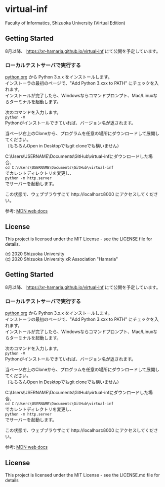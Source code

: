 # virtual-inf
Faculty of Informatics, Shizuoka University (Virtual Edition)



## Getting Started

8月以降、 https://xr-hamaria.github.io/virtual-inf にて公開を予定しています。

### ローカルテストサーバで実行する

[python.org](https://www.python.org/downloads/) から Python 3.x.x をインストールします。  
インストーラの最初のページで、"Add Python 3.xxx to PATH" にチェックを入れます。  
インストールが完了したら、Windowsならコマンドプロンプト、Mac/Linuxならターミナルを起動します。

次のコマンドを入力します。  
```python -V```  
Pythonがインストールできていれば、バージョン名が返されます。

当ページ右上のCloneから、プログラムを任意の場所にダウンロードして展開してください。  
（もちろんOpen in Desktopでもgit cloneでも構いません）

C:\Users\USERNAME\Documents\GitHub\virtual-infにダウンロードした場合、  
```cd C:\Users\USERNAME\Documents\GitHub\virtual-inf```  
でカレントディレクトリを変更し、  
```python -m http.server```  
でサーバーを起動します。

この状態で、ウェブブラウザにて http://localhost:8000 にアクセスしてください。

参考: [MDN web docs](https://developer.mozilla.org/ja/docs/Learn/Common_questions/set_up_a_local_testing_server)

## License

This project is licensed under the MIT License - see the LICENSE file for details.

(c) 2020 Shizuoka University  
(c) 2020 Shizuoka University xR Association "Hamaria"

## Getting Started

8月以降、 https://xr-hamaria.github.io/virtual-inf にて公開を予定しています。

### ローカルテストサーバで実行する

[python.org](https://www.python.org/downloads/) から Python 3.x.x をインストールします。  
インストーラの最初のページで、"Add Python 3.xxx to PATH" にチェックを入れます。  
インストールが完了したら、Windowsならコマンドプロンプト、Mac/Linuxならターミナルを起動します。

次のコマンドを入力します。  
```python -V```  
Pythonがインストールできていれば、バージョン名が返されます。

当ページ右上のCloneから、プログラムを任意の場所にダウンロードして展開してください。  
（もちろんOpen in Desktopでもgit cloneでも構いません）

C:\Users\USERNAME\Documents\GitHub\virtual-infにダウンロードした場合、  
```cd C:\Users\USERNAME\Documents\GitHub\virtual-inf```  
でカレントディレクトリを変更し、  
```python -m http.server```  
でサーバーを起動します。

この状態で、ウェブブラウザにて http://localhost:8000 にアクセスしてください。

参考: [MDN web docs](https://developer.mozilla.org/ja/docs/Learn/Common_questions/set_up_a_local_testing_server)

## License

This project is licensed under the MIT License - see the LICENSE.md file for details